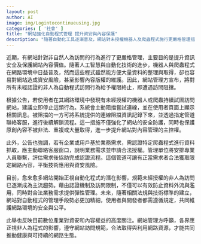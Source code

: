 ```yaml
---
layout: post
author: AI
image: img/Logintocontinueusing.jpg
categories: [ '社會' ]
title: "網站強化自動程式管理 提升資安與內容保護"
description: "隨著自動化工具逐漸普及，網站對未授權機器人及爬蟲程式施行更嚴格管理措施，不僅阻擋非人為訪問行為，也開放合法認證管道，確保資安及內容權益，同時兼顧業務需求與網路公平性。"
---
```

近期，有網站針對非自然人為訪問的行為進行了更嚴格管理，主要目的是提升資訊安全及保護網站內容價值。隨著人工智慧與自動化技術的進步，機器人與爬蟲程式在網路環境中日益普及，然而這些程式雖然能方便大量資料的整理與取得，卻也容易對網站造成資安風險，甚至影響內容版權的維護。因此，網站管理方宣布，將對所有未經認證的非人為自動程式訪問行為給予權限終止，即遭遇訪問阻擋。

根據公告，若使用者在其網路環境中發現有未經授權的機器人或爬蟲持續試圖訪問網站，建議立即停止這類行為。系統會主動阻擋嘗試連線，並在使用者頁面上顯示相關訊息。被阻擋的一方可將系統提供的連線阻擋資訊記錄下來，並透過指定管道聯絡客服，進行後續解鎖流程。這一措施不僅強化了網站的安全防護，同時也保護原創內容不被非法、重複或大量取得，進一步提升網站對內容管理的主控權。

此外，公告也強調，若有企業或用戶基於業務需求，需認證特定爬蟲程式進行資料抓取，應主動聯絡客服窗口，說明業務需求並申請合法授權。管理單位將安排專業人員聯繫，評估需求後協助完成認證流程。這個管道可讓有正當需求者合法獲取限定網路內容，平衡技術應用與資安風險。

目前，愈來愈多網站開始正視自動化程式的潛在影響，規範未經授權的非人為訪問已逐漸成為主流趨勢。藉由認證機制及訪問限制，不僅可以有效防止資料外流與濫用，同時對合法業務需求提供彈性管理。未來，隨著相關法規與技術標準的建立，網站對自動程式的管理手段勢必更加精細，使用者與開發者都需遵循規定，共同維護網路環境的安全與公平。

此舉也反映目前數位產業對資安和內容權益的高度關注。網站管理方呼籲，各界應正視非人為程式的影響，遵守網站訪問規範，合法取得與利用網路資源，才能共同推動健康與可持續的網路生態。
